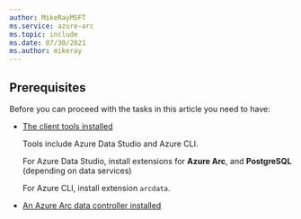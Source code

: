 ```yaml
---
author: MikeRayMSFT
ms.service: azure-arc
ms.topic: include
ms.date: 07/30/2021
ms.author: mikeray
---
```


## Prerequisites

Before you can proceed with the tasks in this article you need to have:

- [The client tools installed](../articles/azure-arc/data/install-client-tools.md)

   Tools include Azure Data Studio and Azure CLI.

   For Azure Data Studio, install extensions for **Azure Arc**, and **PostgreSQL** (depending on data services)
   
   For Azure CLI, install extension `arcdata`.

- [An Azure Arc data controller installed](../articles/azure-arc/data/create-data-controller.md)
